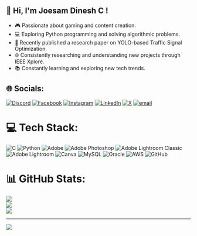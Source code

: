 ## 👋 Hi, I'm Joesam Dinesh C !
- 🎮 Passionate about gaming and content creation.
- 💻 Exploring Python programming and solving algorithmic problems.
- 🚦 Recently published a research paper on YOLO-based Traffic Signal Optimization.
- 🌐 Consistently researching and understanding new projects through IEEE Xplore.
- 📚 Constantly learning and exploring new tech trends.


## 🌐 Socials:
[![Discord](https://img.shields.io/badge/Discord-%237289DA.svg?logo=discord&logoColor=white)](https://discord.gg/https://discord.gg/RcxUVuypkS) [![Facebook](https://img.shields.io/badge/Facebook-%231877F2.svg?logo=Facebook&logoColor=white)](https://facebook.com/Jsd) [![Instagram](https://img.shields.io/badge/Instagram-%23E4405F.svg?logo=Instagram&logoColor=white)](https://instagram.com/JSD105) [![LinkedIn](https://img.shields.io/badge/LinkedIn-%230077B5.svg?logo=linkedin&logoColor=white)](https://linkedin.com/in/www.linkedin.com/in/joesam-dinesh-c) [![X](https://img.shields.io/badge/X-black.svg?logo=X&logoColor=white)](https://x.com/@JSD_105) [![email](https://img.shields.io/badge/Email-D14836?logo=gmail&logoColor=white)](mailto:joesam.dinesh.c@gmail.com) 

# 💻 Tech Stack:
![C](https://img.shields.io/badge/c-%2300599C.svg?style=plastic&logo=c&logoColor=white) ![Python](https://img.shields.io/badge/python-3670A0?style=plastic&logo=python&logoColor=ffdd54) ![Adobe](https://img.shields.io/badge/adobe-%23FF0000.svg?style=plastic&logo=adobe&logoColor=white) ![Adobe Photoshop](https://img.shields.io/badge/adobe%20photoshop-%2331A8FF.svg?style=plastic&logo=adobe%20photoshop&logoColor=white) ![Adobe Lightroom Classic](https://img.shields.io/badge/Adobe%20Lightroom%20Classic-31A8FF.svg?style=plastic&logo=Adobe%20Lightroom%20Classic&logoColor=white) ![Adobe Lightroom](https://img.shields.io/badge/Adobe%20Lightroom-31A8FF.svg?style=plastic&logo=Adobe%20Lightroom&logoColor=white) ![Canva](https://img.shields.io/badge/Canva-%2300C4CC.svg?style=plastic&logo=Canva&logoColor=white) ![MySQL](https://img.shields.io/badge/mysql-4479A1.svg?style=plastic&logo=mysql&logoColor=white) ![Oracle](https://img.shields.io/badge/Oracle-F80000?style=plastic&logo=oracle&logoColor=white) ![AWS](https://img.shields.io/badge/AWS-%23FF9900.svg?style=plastic&logo=amazon-aws&logoColor=white) ![GitHub](https://img.shields.io/badge/github-%23121011.svg?style=plastic&logo=github&logoColor=white)
# 📊 GitHub Stats:
![](https://github-readme-stats.vercel.app/api?username=JSD1522&theme=dracula&hide_border=false&include_all_commits=true&count_private=true)<br/>
![](https://nirzak-streak-stats.vercel.app/?user=JSD1522&theme=dracula&hide_border=false)<br/>
![](https://github-readme-stats.vercel.app/api/top-langs/?username=JSD1522&theme=dracula&hide_border=false&include_all_commits=true&count_private=true&layout=compact)

---
[![](https://visitcount.itsvg.in/api?id=JSD1522&icon=1&color=0)](https://visitcount.itsvg.in)

<!-- Proudly created with GPRM ( https://gprm.itsvg.in ) -->
